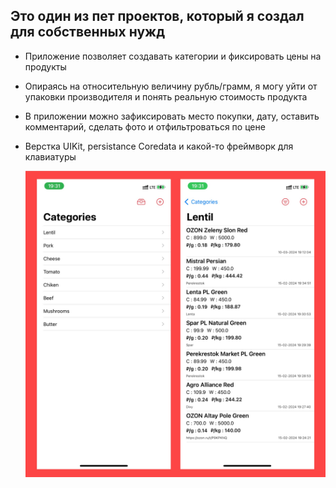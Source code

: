 ## Это один из пет проектов, который я создал для собственных нужд

- Приложение позволяет создавать категории и фиксировать цены на продукты
- Опираясь на относительную величину рубль/грамм, я могу уйти от упаковки производителя и понять реальную стоимость продукта
- В приложении можно зафиксировать место покупки, дату, оставить комментарий, сделать фото и отфильтроваться по цене
- Верстка UIKit, persistance Coredata и какой-то фреймворк для клавиатуры

  ![preview](https://github.com/GromovHub/Food-Calculus/blob/main/fc.jpg) 
